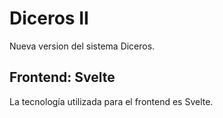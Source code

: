 # Diceros II
Nueva version del sistema Diceros.

## Frontend: Svelte
La tecnología utilizada para el frontend es Svelte.

